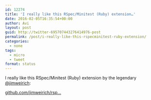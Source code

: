 ```yaml
---
id: 12274
title: 'I really like this RSpec/Minitest (Ruby) extension…'
date: 2016-02-05T16:35:54+00:00
author: Avi
layout: post
guid: http://twitter-695707443276414976-post
permalink: /post/i-really-like-this-rspecminitest-ruby-extension/
categories:
  - none
tags:
  - micro
  - tweet
format: status
---
```

I really like this RSpec/Minitest (Ruby) extension by the legendary [@jimweirich](http://twitter.com/jimweirich):

[github.com/jimweirich/rsp…](https://github.com/jimweirich/rspec-given)